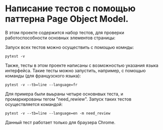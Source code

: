 # Напиcание тестов с помощью паттерна Page Object Model.

В этом проекте содержится набор тестов, для проверки работоспособности основных элементов страницы:
 



Запуск всех тестов можно осуществить с помощью комнды:

`pytest -v`

Также, тесты в этом проекте написаны с возможностью указания языка интерфейса.
Такие тесты можно запустить, например, с помощью команды (для французского языка):

`pytest -v --tb=line --language=fr`

Для примера были выьраны четыре основнвых теста, и промаркированы тегом "need_rewiew".
Запуск таких тестов осуществляется командой:

`pytest -v --tb=line --language=en -m need_review`





Данный тест работает только для браузера Chrome.

